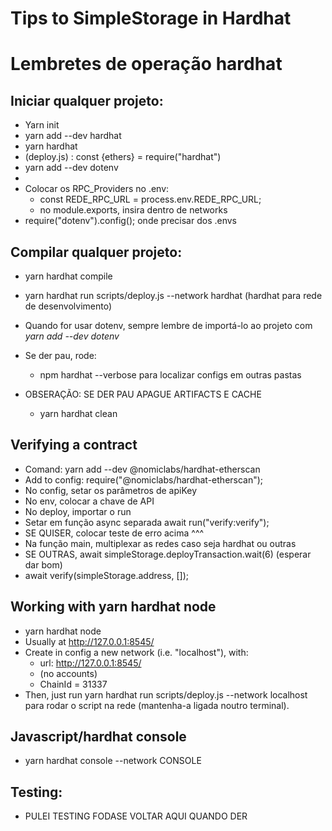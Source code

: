 # Tips to SimpleStorage in Hardhat

# Lembretes de operação hardhat

## Iniciar qualquer projeto:

- Yarn init
- yarn add --dev hardhat
- yarn hardhat
- (deploy.js) : const {ethers} = require("hardhat")
- yarn add --dev dotenv
-
- Colocar os RPC_Providers no .env:
  - const REDE_RPC_URL = process.env.REDE_RPC_URL;
  - no module.exports, insira dentro de networks
- require("dotenv").config(); onde precisar dos .envs

## Compilar qualquer projeto:

- yarn hardhat compile

- yarn hardhat run scripts/deploy.js --network hardhat (hardhat para rede de desenvolvimento)

- Quando for usar dotenv, sempre lembre de importá-lo ao projeto com _yarn add --dev dotenv_

- Se der pau, rode:

  - npm hardhat --verbose para localizar configs em outras pastas

- OBSERAÇÃO: SE DER PAU APAGUE ARTIFACTS E CACHE
  - yarn hardhat clean

## Verifying a contract

- Comand: yarn add --dev @nomiclabs/hardhat-etherscan
- Add to config: require("@nomiclabs/hardhat-etherscan");
- No config, setar os parâmetros de apiKey
- No env, colocar a chave de API
- No deploy, importar o run
- Setar em função async separada await run("verify:verify");
- SE QUISER, colocar teste de erro acima ^^^
- Na função main, multiplexar as redes caso seja hardhat ou outras
- SE OUTRAS, await simpleStorage.deployTransaction.wait(6) (esperar dar bom)
- await verify(simpleStorage.address, []);

## Working with yarn hardhat node

- yarn hardhat node
- Usually at http://127.0.0.1:8545/
- Create in config a new network (i.e. "localhost"), with:
  - url: http://127.0.0.1:8545/
  - (no accounts)
  - ChainId = 31337
- Then, just run yarn hardhat run scripts/deploy.js --network localhost para rodar o script na rede (mantenha-a ligada noutro terminal).

## Javascript/hardhat console

- yarn hardhat console --network CONSOLE

## Testing:

- PULEI TESTING FODASE VOLTAR AQUI QUANDO DER
